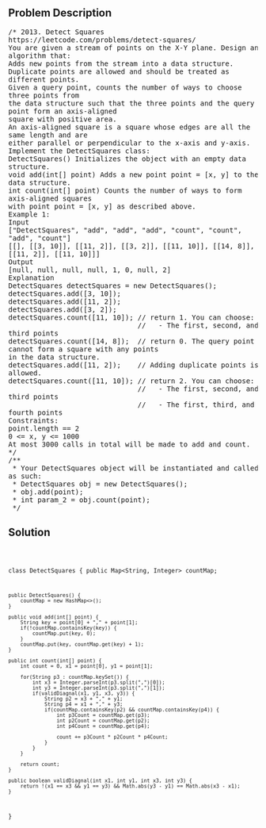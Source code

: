 <!--
<style>
  body { font-family: Arial, sans-serif; }
  .container { max-width: 100%; margin: 0 auto; padding: 10px; }
  .comment-block { max-width: 30%; background-color: #f9f9f9; padding: 10px; border-left: 5px solid #ccc; overflow-wrap: break-word; white-space: pre-wrap; }
  .code-block { background-color: #f4f4f4; padding: 10px; border: 1px solid #ddd; overflow-wrap: break-word; white-space: pre-wrap; }
</style>
-->

<div class='container'>
<h2>Problem Description</h2>
<div class='comment-block'>
<pre>
/* 2013. Detect Squares
https://leetcode.com/problems/detect-squares/
You are given a stream of points on the X-Y plane. Design an
algorithm that:
Adds new points from the stream into a data structure.
Duplicate points are allowed and should be treated as
different points.
Given a query point, counts the number of ways to choose
three points from
the data structure such that the three points and the query
point form an axis-aligned
square with positive area.
An axis-aligned square is a square whose edges are all the
same length and are
either parallel or perpendicular to the x-axis and y-axis.
Implement the DetectSquares class:
DetectSquares() Initializes the object with an empty data
structure.
void add(int[] point) Adds a new point point = [x, y] to the
data structure.
int count(int[] point) Counts the number of ways to form
axis-aligned squares
with point point = [x, y] as described above.
Example 1:
Input
["DetectSquares", "add", "add", "add", "count", "count",
"add", "count"]
[[], [[3, 10]], [[11, 2]], [[3, 2]], [[11, 10]], [[14, 8]],
[[11, 2]], [[11, 10]]]
Output
[null, null, null, null, 1, 0, null, 2]
Explanation
DetectSquares detectSquares = new DetectSquares();
detectSquares.add([3, 10]);
detectSquares.add([11, 2]);
detectSquares.add([3, 2]);
detectSquares.count([11, 10]); // return 1. You can choose:
                               //   - The first, second, and
third points
detectSquares.count([14, 8]);  // return 0. The query point
cannot form a square with any points
in the data structure.
detectSquares.add([11, 2]);    // Adding duplicate points is
allowed.
detectSquares.count([11, 10]); // return 2. You can choose:
                               //   - The first, second, and
third points
                               //   - The first, third, and
fourth points
Constraints:
point.length == 2
0 <= x, y <= 1000
At most 3000 calls in total will be made to add and count.
*/
/**
 * Your DetectSquares object will be instantiated and called
as such:
 * DetectSquares obj = new DetectSquares();
 * obj.add(point);
 * int param_2 = obj.count(point);
 */
</pre>
</div>

<h2>Solution</h2>
<div class='code-block'>
<pre><code class='language-java'>

class DetectSquares {
    public Map<String, Integer> countMap;

    public DetectSquares() {
        countMap = new HashMap<>();
    }
    
    public void add(int[] point) {
        String key = point[0] + "," + point[1];
        if(!countMap.containsKey(key)) {
            countMap.put(key, 0);
        }
        countMap.put(key, countMap.get(key) + 1);
    }
    
    public int count(int[] point) {
        int count = 0, x1 = point[0], y1 = point[1];

        for(String p3 : countMap.keySet()) {
            int x3 = Integer.parseInt(p3.split(",")[0]);
            int y3 = Integer.parseInt(p3.split(",")[1]);
            if(validDiagnal(x1, y1, x3, y3)) {
                String p2 = x3 + "," + y1;
                String p4 = x1 + "," + y3;
                if(countMap.containsKey(p2) && countMap.containsKey(p4)) {
                    int p3Count = countMap.get(p3);
                    int p2Count = countMap.get(p2);
                    int p4Count = countMap.get(p4);

                    count += p3Count * p2Count * p4Count;
                }
            }
        }

        return count;     
    }

    public boolean validDiagnal(int x1, int y1, int x3, int y3) {
        return !(x1 == x3 && y1 == y3) && Math.abs(y3 - y1) == Math.abs(x3 - x1);
    }
}

</code></pre>
</div>
</div>
